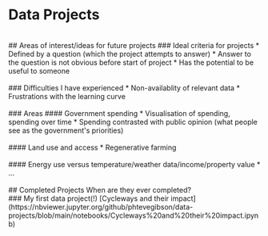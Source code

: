 # Data Projects
<br>
## Areas of interest/ideas for future projects
### Ideal criteria for projects
* Defined by a question (which the project attempts to answer)
* Answer to the question is not obvious before start of project
* Has the potential to be useful to someone
<br>
<br> ### Difficulties I have experienced
* Non-availablity of relevant data
* Frustrations with the learning curve
<br>
<br> ### Areas
#### Government spending
* Visualisation of spending, spending over time
* Spending contrasted with public opinion (what people see as the government's priorities)
<br>
<br> #### Land use and access
* Regenerative farming
<br>
<br> #### Energy use versus temperature/weather data/income/property value
* ...
<br>
<br> ## Completed Projects
When are they ever completed?
<br>
### My first data project(!)
[Cycleways and their impact](https://nbviewer.jupyter.org/github/phtevegibson/data-projects/blob/main/notebooks/Cycleways%20and%20their%20impact.ipynb)

